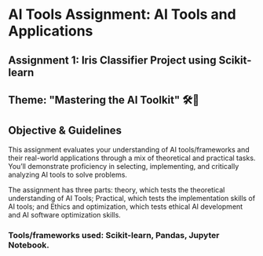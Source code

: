 # AI Tools Assignment: AI Tools and Applications
## Assignment 1: Iris Classifier Project using Scikit-learn


## Theme: "Mastering the AI Toolkit" 🛠️🧠

## Objective & Guidelines

This assignment evaluates your understanding of AI tools/frameworks and their real-world applications through a mix of theoretical and practical tasks. You’ll demonstrate proficiency in selecting, implementing, and critically analyzing AI tools to solve problems.

The assignment has three parts: theory, which tests the theoretical understanding of AI Tools; Practical, which tests the implementation skills of AI tools; and Ethics and optimization, which tests ethical AI development and AI software optimization skills. 

### Tools/frameworks used: Scikit-learn, Pandas, Jupyter Notebook.
